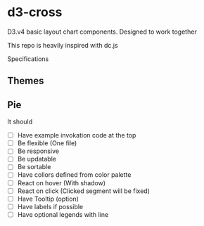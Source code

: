 # d3-cross
D3.v4 basic layout  chart components. Designed to work together


This repo is heavily inspired with dc.js



Specifications

## Themes

## Pie
It should  
* [ ] Have example invokation code at the top
* [ ] Be flexible (One file)
* [ ] Be responsive
* [ ] Be updatable
* [ ] Be sortable
* [ ] Have collors defined from color palette
* [ ] React on hover (With shadow)
* [ ] React on click (Clicked segment will be fixed)
* [ ] Have Tooltip (option)
* [ ] Have labels if possible
* [ ] Have optional legends with line
